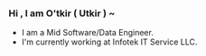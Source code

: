  ### Hi , I am O'tkir ( Utkir ) ~ 

 - I am a Mid Software/Data Engineer.
 - I'm currently working at Infotek IT Service LLC. 
